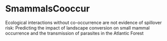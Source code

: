 # SmammalsCooccur
Ecological interactions without co-occurrence are not evidence of spillover risk: Predicting the impact of landscape conversion on small mammal occurrence and the transmission of parasites in the Atlantic Forest 
